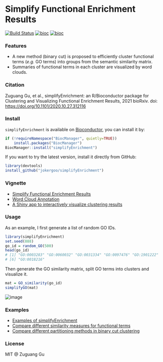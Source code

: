 # Simplify Functional Enrichment Results

[![Build Status](https://travis-ci.org/jokergoo/simplifyEnrichment.svg)](https://travis-ci.org/jokergoo/simplifyEnrichment)
[![bioc](http://www.bioconductor.org/shields/downloads/devel/simplifyEnrichment.svg)](https://bioconductor.org/packages/stats/bioc/simplifyEnrichment/) 
[![bioc](http://www.bioconductor.org/shields/years-in-bioc/simplifyEnrichment.svg)](http://bioconductor.org/packages/devel/bioc/html/simplifyEnrichment.html)

### Features

- A new method (binary cut) is proposed to efficiently cluster functional terms (_e.g._ GO terms) into groups from the semantic similarity matrix.
- Summaries of functional terms in each cluster are visualized by word clouds.

### Citation

Zuguang Gu, et al., simplifyEnrichment: an R/Bioconductor package for Clustering and Visualizing Functional Enrichment Results, 2021 bioRxiv. doi: https://doi.org/10.1101/2020.10.27.312116

### Install

`simplifyEnrichment` is available on [Bioconductor](http://www.bioconductor.org/packages/devel/bioc/html/simplifyEnrichment.html), you can install it by:

```r
if (!requireNamespace("BiocManager", quietly=TRUE))
    install.packages("BiocManager")
BiocManager::install("simplifyEnrichment")
```

If you want to try the latest version, install it directly from GitHub:

```r
library(devtools)
install_github("jokergoo/simplifyEnrichment")
```

### Vignette

- [Simplify Functional Enrichment Results](https://jokergoo.github.io/simplifyEnrichment/articles/simplifyEnrichment.html)
- [Word Cloud Annotation](https://jokergoo.github.io/simplifyEnrichment/articles/word_cloud_anno.html)
- [A Shiny app to interactively visualize clustering results](https://jokergoo.github.io/simplifyEnrichment/articles/interactive.html)

### Usage

As an example, I first generate a list of random GO IDs.

```r
library(simplifyEnrichment)
set.seed(888)
go_id = random_GO(500)
head(go_id)
# [1] "GO:0003283" "GO:0060032" "GO:0031334" "GO:0097476" "GO:1901222"
# [6] "GO:0018216"
```

Then generate the GO similarity matrix, split GO terms into clusters and visualize it.

```r
mat = GO_similarity(go_id)
simplifyGO(mat)
```

![image](https://user-images.githubusercontent.com/449218/89673686-133c8600-d8e7-11ea-89fe-5221cb64d819.png)

### Examples

- [Examples of simplifyEnrichment](https://simplifyenrichment.github.io/examples/)
- [Compare different similarity measures for functional terms](https://simplifyenrichment.github.io/compare_similarity/)
- [Compare different partitioning methods in binary cut clustering](https://simplifyenrichment.github.io/test_partition_methods/)

### License

MIT @ Zuguang Gu
